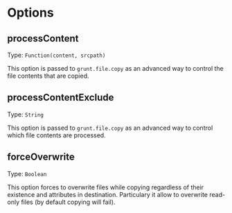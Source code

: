 # Options

## processContent
Type: `Function(content, srcpath)`

This option is passed to `grunt.file.copy` as an advanced way to control the file contents that are copied.

## processContentExclude
Type: `String`

This option is passed to `grunt.file.copy` as an advanced way to control which file contents are processed.


## forceOverwrite
Type: `Boolean`

This option forces to overwrite files while copying regardless of their existence and attributes in destination.
Particulary it allow to overwrite read-only files (by default copying will fail).
